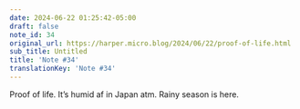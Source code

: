 ```yaml
---
date: 2024-06-22 01:25:42-05:00
draft: false
note_id: 34
original_url: https://harper.micro.blog/2024/06/22/proof-of-life.html
sub_title: Untitled
title: 'Note #34'
translationKey: 'Note #34'
---
```


Proof of life. It’s humid af in Japan atm. Rainy season is here.